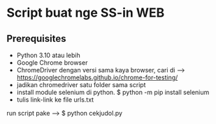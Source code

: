 # Script buat nge SS-in WEB

## Prerequisites

- Python 3.10 atau lebih
- Google Chrome browser
- ChromeDriver dengan versi sama kaya browser, cari di --> https://googlechromelabs.github.io/chrome-for-testing/
- jadikan chromedriver satu folder sama script
- install module selenium di python. $ python -m pip install selenium
- tulis link-link ke file urls.txt

run script pake --> $ python cekjudol.py
